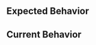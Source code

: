 <!--- Provide a general summary of the issue in the Title above -->
## Expected Behavior
<!--- Tell us what should happen -->
## Current Behavior
<!--- Tell us what happens instead of the expected behavior -->